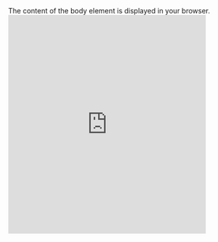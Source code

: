 <!DOCTYPE html>
<html>

<body>
The content of the body element is displayed in your browser.
<iframe src="https://lichess.org/tv/frame?theme=wood&bg=dark" style="width: 400px; height: 444px;" allowtransparency="true" frameborder="0"></iframe>
</body>

</html>
